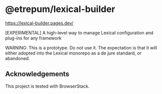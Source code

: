 # @etrepum/lexical-builder

https://lexical-builder.pages.dev/

[EXPERIMENTAL] A high-level way to manage Lexical configuration and plug-ins
for any framework

WARNING: This is a prototype. Do not use it. The expectation is that it will
either adopted into the Lexical monorepo as a de jure standard, or abandoned.

## Acknowledgements

This project is tested with BrowserStack.
